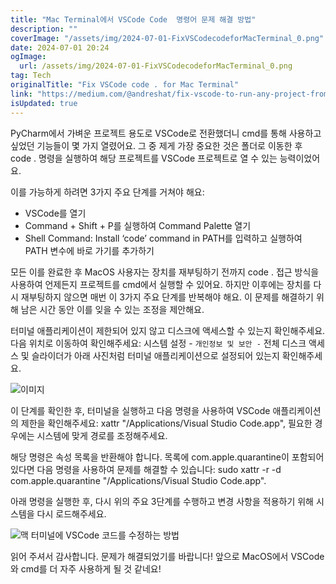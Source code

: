 ```yaml
---
title: "Mac Terminal에서 VSCode Code  명령어 문제 해결 방법"
description: ""
coverImage: "/assets/img/2024-07-01-FixVSCodecodeforMacTerminal_0.png"
date: 2024-07-01 20:24
ogImage:
  url: /assets/img/2024-07-01-FixVSCodecodeforMacTerminal_0.png
tag: Tech
originalTitle: "Fix VSCode code . for Mac Terminal"
link: "https://medium.com/@andreshat/fix-vscode-to-run-any-project-from-the-command-line-on-macos-86904275a4f9"
isUpdated: true
---
```


PyCharm에서 가벼운 프로젝트 용도로 VSCode로 전환했더니 cmd를 통해 사용하고 싶었던 기능들이 몇 가지 열렸어요. 그 중 제게 가장 중요한 것은 폴더로 이동한 후 code . 명령을 실행하여 해당 프로젝트를 VSCode 프로젝트로 열 수 있는 능력이었어요.

이를 가능하게 하려면 3가지 주요 단계를 거쳐야 해요:

- VSCode를 열기
- Command + Shift + P를 실행하여 Command Palette 열기
- Shell Command: Install ‘code’ command in PATH를 입력하고 실행하여 PATH 변수에 바로 가기를 추가하기

모든 이를 완료한 후 MacOS 사용자는 장치를 재부팅하기 전까지 code . 접근 방식을 사용하여 언제든지 프로젝트를 cmd에서 실행할 수 있어요. 하지만 이후에는 장치를 다시 재부팅하지 않으면 매번 이 3가지 주요 단계를 반복해야 해요. 이 문제를 해결하기 위해 남은 시간 동안 이를 잊을 수 있는 조정을 제안해요.

<div class="content-ad"></div>

터미널 애플리케이션이 제한되어 있지 않고 디스크에 액세스할 수 있는지 확인해주세요. 다음 위치로 이동하여 확인해주세요: 시스템 설정 - `개인정보 및 보안 -` 전체 디스크 액세스 및 슬라이더가 아래 사진처럼 터미널 애플리케이션으로 설정되어 있는지 확인해주세요.

![이미지](/assets/img/2024-07-01-FixVSCodecodeforMacTerminal_0.png)

이 단계를 확인한 후, 터미널을 실행하고 다음 명령을 사용하여 VSCode 애플리케이션의 제한을 확인해주세요: xattr "/Applications/Visual Studio Code.app", 필요한 경우에는 시스템에 맞게 경로를 조정해주세요.

해당 명령은 속성 목록을 반환해야 합니다. 목록에 com.apple.quarantine이 포함되어 있다면 다음 명령을 사용하여 문제를 해결할 수 있습니다: sudo xattr -r -d com.apple.quarantine "/Applications/Visual Studio Code.app".

<div class="content-ad"></div>

아래 명령을 실행한 후, 다시 위의 주요 3단계를 수행하고 변경 사항을 적용하기 위해 시스템을 다시 로드해주세요.

![맥 터미널에 VSCode 코드를 수정하는 방법](/assets/img/2024-07-01-FixVSCodecodeforMacTerminal_1.png)

읽어 주셔서 감사합니다. 문제가 해결되었기를 바랍니다! 앞으로 MacOS에서 VSCode와 cmd를 더 자주 사용하게 될 것 같네요!

